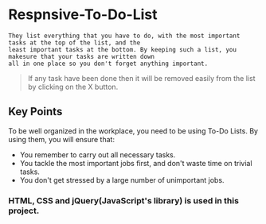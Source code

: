 # Respnsive-To-Do-List
```
They list everything that you have to do, with the most important tasks at the top of the list, and the 
least important tasks at the bottom. By keeping such a list, you makesure that your tasks are written down
all in one place so you don't forget anything important. 
```
> If any task have been done then it will be removed easily from the list by clicking on the X button.

## Key Points
To be well organized in the workplace, you need to be using To-Do Lists. By using them, you will ensure that:
* You remember to carry out all necessary tasks.
* You tackle the most important jobs first, and don't waste time on trivial tasks.
* You don't get stressed by a large number of unimportant jobs.

### HTML, CSS and jQuery(JavaScript's library) is used in this project.
